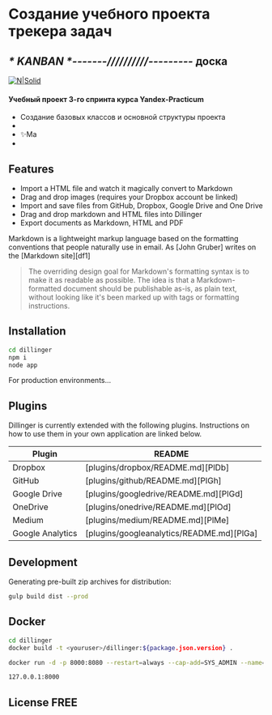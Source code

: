 # Создание учебного проекта трекера задач
## _* KANBAN *-------//////////---------_  доска

[![N|Solid](https://cldup.com/dTxpPi9lDf.thumb.png)](https://nodesource.com/products/nsolid)

#### Учебный проект 3-го спринта курса Yandex-Practicum

- Создание базовых классов и основной структуры проекта
- 
- ✨Ma
- 
## Features

- Import a HTML file and watch it magically convert to Markdown
- Drag and drop images (requires your Dropbox account be linked)
- Import and save files from GitHub, Dropbox, Google Drive and One Drive
- Drag and drop markdown and HTML files into Dillinger
- Export documents as Markdown, HTML and PDF

Markdown is a lightweight markup language based on the formatting conventions
that people naturally use in email.
As [John Gruber] writes on the [Markdown site][df1]

> The overriding design goal for Markdown's
> formatting syntax is to make it as readable
> as possible. The idea is that a
> Markdown-formatted document should be
> publishable as-is, as plain text, without
> looking like it's been marked up with tags
> or formatting instructions.

## Installation


```sh
cd dillinger
npm i
node app
```

For production environments...

## Plugins

Dillinger is currently extended with the following plugins.
Instructions on how to use them in your own application are linked below.

| Plugin | README |
| ------ | ------ |
| Dropbox | [plugins/dropbox/README.md][PlDb] |
| GitHub | [plugins/github/README.md][PlGh] |
| Google Drive | [plugins/googledrive/README.md][PlGd] |
| OneDrive | [plugins/onedrive/README.md][PlOd] |
| Medium | [plugins/medium/README.md][PlMe] |
| Google Analytics | [plugins/googleanalytics/README.md][PlGa] |

## Development

Generating pre-built zip archives for distribution:

```sh
gulp build dist --prod
```

## Docker

```sh
cd dillinger
docker build -t <youruser>/dillinger:${package.json.version} .
```

```sh
docker run -d -p 8000:8080 --restart=always --cap-add=SYS_ADMIN --name=dillinger <youruser>/dillinger:${package.json.version}
```


```sh
127.0.0.1:8000
```

## License FREE


